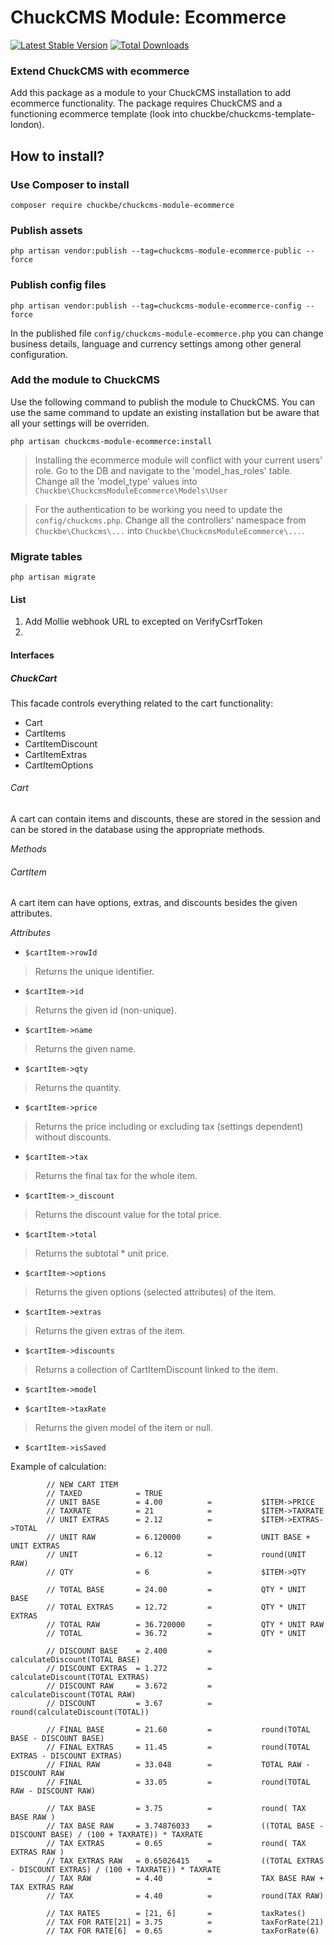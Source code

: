 # ChuckCMS Module: Ecommerce

[![Latest Stable Version](https://poser.pugx.org/chuckbe/chuckcms-module-ecommerce/version.png)](https://packagist.org/packages/chuckbe/chuckcms-module-ecommerce) [![Total Downloads](https://poser.pugx.org/chuckbe/chuckcms-module-ecommerce/d/total.png)](https://packagist.org/packages/chuckbe/chuckcms-module-ecommerce)

### Extend ChuckCMS with ecommerce

Add this package as a module to your ChuckCMS installation to add ecommerce functionality. The package requires ChuckCMS and a functioning ecommerce template (look into chuckbe/chuckcms-template-london).

## How to install?

### Use Composer to install

```
composer require chuckbe/chuckcms-module-ecommerce
```

### Publish assets

```
php artisan vendor:publish --tag=chuckcms-module-ecommerce-public --force
```

### Publish config files

```
php artisan vendor:publish --tag=chuckcms-module-ecommerce-config --force
```

In the published file `config/chuckcms-module-ecommerce.php` you can change business details, language and currency settings among other general configuration.

### Add the module to ChuckCMS

Use the following command to publish the module to ChuckCMS. You can use the same command to update an existing installation but be aware that all your settings will be overriden.

```
php artisan chuckcms-module-ecommerce:install
```

> Installing the ecommerce module will conflict with your current users' role.
> Go to the DB and navigate to the 'model_has_roles' table.
> Change all the 'model_type' values into `Chuckbe\ChuckcmsModuleEcommerce\Models\User`

> For the authentication to be working you need to update the `config/chuckcms.php`.
> Change all the controllers' namespace from `Chuckbe\Chuckcms\...`
> into `Chuckbe\ChuckcmsModuleEcommerce\...`.

### Migrate tables

```
php artisan migrate
```

#### List

1. Add Mollie webhook URL to excepted on VerifyCsrfToken
2.






#### Interfaces

##### ChuckCart

This facade controls everything related to the cart functionality:
- Cart
- CartItems
- CartItemDiscount
- CartItemExtras
- CartItemOptions


###### Cart

A cart can contain items and discounts, these are stored in the session and can be stored in the database using the appropriate methods. 

*Methods*



###### CartItem

A cart item can have options, extras, and discounts besides the given attributes. 

*Attributes*
- ``` $cartItem->rowId ```
> Returns the unique identifier.

- ``` $cartItem->id ```
> Returns the given id (non-unique).

- ``` $cartItem->name ```
> Returns the given name.

- ``` $cartItem->qty ```
> Returns the quantity.

- ``` $cartItem->price ```
> Returns the price including or excluding tax (settings dependent) without discounts.

- ``` $cartItem->tax ```
> Returns the final tax for the whole item.

- ``` $cartItem->_discount ```
> Returns the discount value for the total price.

- ``` $cartItem->total ```
> Returns the subtotal * unit price.

- ``` $cartItem->options ```
> Returns the given options (selected attributes) of the item.

- ``` $cartItem->extras ```
> Returns the given extras of the item.

- ``` $cartItem->discounts ```
> Returns a collection of CartItemDiscount linked to the item.

- ``` $cartItem->model ```

- ``` $cartItem->taxRate ```
> Returns the given model of the item or null.

- ``` $cartItem->isSaved ```

Example of calculation:
```
        // NEW CART ITEM
        // TAXED            = TRUE
        // UNIT BASE        = 4.00          =           $ITEM->PRICE
        // TAXRATE          = 21            =           $ITEM->TAXRATE
        // UNIT EXTRAS      = 2.12          =           $ITEM->EXTRAS->TOTAL
        // UNIT RAW         = 6.120000      =           UNIT BASE + UNIT EXTRAS
        // UNIT             = 6.12          =           round(UNIT RAW)
        // QTY              = 6             =           $ITEM->QTY
        
        // TOTAL BASE       = 24.00         =           QTY * UNIT BASE
        // TOTAL EXTRAS     = 12.72         =           QTY * UNIT EXTRAS
        // TOTAL RAW        = 36.720000     =           QTY * UNIT RAW
        // TOTAL            = 36.72         =           QTY * UNIT
        
        // DISCOUNT BASE    = 2.400         =           calculateDiscount(TOTAL BASE)
        // DISCOUNT EXTRAS  = 1.272         =           calculateDiscount(TOTAL EXTRAS)
        // DISCOUNT RAW     = 3.672         =           calculateDiscount(TOTAL RAW)
        // DISCOUNT         = 3.67          =           round(calculateDiscount(TOTAL))
        
        // FINAL BASE       = 21.60         =           round(TOTAL BASE - DISCOUNT BASE)
        // FINAL EXTRAS     = 11.45         =           round(TOTAL EXTRAS - DISCOUNT EXTRAS)
        // FINAL RAW        = 33.048        =           TOTAL RAW - DISCOUNT RAW
        // FINAL            = 33.05         =           round(TOTAL RAW - DISCOUNT RAW)
        
        // TAX BASE         = 3.75          =           round( TAX BASE RAW )
        // TAX BASE RAW     = 3.74876033    =           ((TOTAL BASE - DISCOUNT BASE) / (100 + TAXRATE)) * TAXRATE
        // TAX EXTRAS       = 0.65          =           round( TAX EXTRAS RAW )
        // TAX EXTRAS RAW   = 0.65026415    =           ((TOTAL EXTRAS - DISCOUNT EXTRAS) / (100 + TAXRATE)) * TAXRATE
        // TAX RAW          = 4.40          =           TAX BASE RAW + TAX EXTRAS RAW
        // TAX              = 4.40          =           round(TAX RAW)
        
        // TAX RATES        = [21, 6]       =           taxRates()
        // TAX FOR RATE[21] = 3.75          =           taxForRate(21)
        // TAX FOR RATE[6]  = 0.65          =           taxForRate(6)
```
